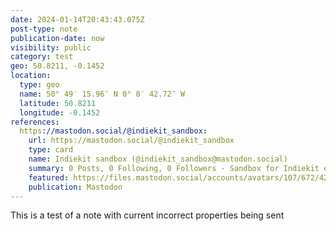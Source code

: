 ```yaml
---
date: 2024-01-14T20:43:43.075Z
post-type: note
publication-date: now
visibility: public
category: test
geo: 50.8211, -0.1452
location:
  type: geo
  name: 50° 49′ 15.96″ N 0° 8′ 42.72″ W
  latitude: 50.8211
  longitude: -0.1452
references:
  https://mastodon.social/@indiekit_sandbox:
    url: https://mastodon.social/@indiekit_sandbox
    type: card
    name: Indiekit sandbox (@indiekit_sandbox@mastodon.social)
    summary: 0 Posts, 0 Following, 0 Followers · Sandbox for Indiekit experimentation.
    featured: https://files.mastodon.social/accounts/avatars/107/672/426/168/110/293/original/ad3ceb2ec9fcdd09.png
    publication: Mastodon
---
```


This is a test of a note with current incorrect properties being sent
